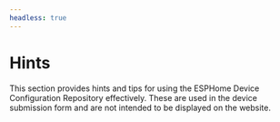```yaml
---
headless: true
---
```

# Hints

This section provides hints and tips for using the ESPHome Device Configuration Repository effectively. These
are used in the device submission form and are not intended to be displayed on the website.